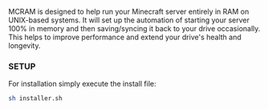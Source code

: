 
MCRAM is designed to help run your Minecraft server entirely in RAM on UNIX-based systems. It will set up the automation of starting your server 100% in memory and then saving/syncing it back to your drive occasionally. This helps to improve performance and extend your drive's health and longevity.

### SETUP
For installation simply execute the install file:
```bash
sh installer.sh
```

